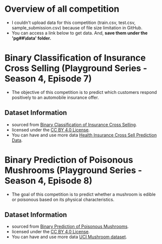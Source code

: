 # Overview of all competition
- I couldn't upload data for this competition (train.csv, test.csv, sample_submission.csv) because of file size limitation in GitHub.
- You can access a link below to get data. And, **save them under the 'pg##\data' folder.**

# Binary Classification of Insurance Cross Selling (Playground Series - Season 4, Episode 7)
- The objective of this competition is to predict which customers respond positively to an automobile insurance offer.

## Dataset Information
- sourced from [Binary Classification of Insurance Cross Selling](https://www.kaggle.com/competitions/playground-series-s4e7).
- licensed under the [CC BY 4.0 License](https://creativecommons.org/licenses/by/4.0/).
- You can have and use more data [Health Insurance Cross Sell Prediction Data](https://www.kaggle.com/datasets/annantkumarsingh/health-insurance-cross-sell-prediction-data).

# Binary Prediction of Poisonous Mushrooms (Playground Series - Season 4, Episode 8)
- The goal of this competition is to predict whether a mushroom is edible or poisonous based on its physical characteristics.

## Dataset Information
- sourced from [Binary Prediction of Poisonous Mushrooms](https://www.kaggle.com/competitions/playground-series-s4e8).
- licensed under the [CC BY 4.0 License](https://creativecommons.org/licenses/by/4.0/).
- You can have and use more data [UCI Mushroom dataset](https://archive.ics.uci.edu/dataset/73/mushroom).
